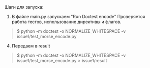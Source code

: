 Шаги для запуска:

1) В файле main.py запускаем "Run Doctest encode"
Проверяется работа тестов, использование директивы и флагов.
> $ python -m doctest -o NORMALIZE_WHITESPACE -v issue1/test_morse_encode.py

4) Передаем в result 
> $ python -m doctest -o NORMALIZE_WHITESPACE -v issue1/test_morse_encode.py > issue1/result
